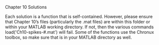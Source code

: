 Chapter 10 Solutions

Each solution is a function that is self-contained. However, please ensure that Chapter 10’s files (particularly the .mat files) are within this folder or within your MATLAB working directory. If not, then the various commands load('Ch10-spikes-#.mat') will fail. Some of the functions use the Chronux toolbox, so make sure that is in your MATLAB directory as well.